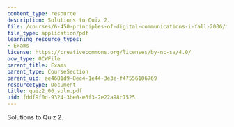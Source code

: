 ```yaml
---
content_type: resource
description: Solutions to Quiz 2.
file: /courses/6-450-principles-of-digital-communications-i-fall-2006/fddf9f0d93243be0e6f32e22a98c7525_quiz2_06_soln.pdf
file_type: application/pdf
learning_resource_types:
- Exams
license: https://creativecommons.org/licenses/by-nc-sa/4.0/
ocw_type: OCWFile
parent_title: Exams
parent_type: CourseSection
parent_uid: ae4681d9-8ec4-1e44-3e3e-f47556106769
resourcetype: Document
title: quiz2_06_soln.pdf
uid: fddf9f0d-9324-3be0-e6f3-2e22a98c7525
---
```

Solutions to Quiz 2.